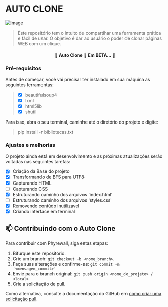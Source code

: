 # AUTO CLONE

![image](https://user-images.githubusercontent.com/61066188/154563027-b286abd4-e0fe-4980-a9a3-95a36f6a750c.png)


> Este repositório tem o intuito de compartihar uma ferramenta prática e fácil de usar. O objetivo é dar ao usuário o poder de clonar páginas WEB com um clique.

<h4 align="center"> 
	🚧  Auto Clone 🚀 Em BETA...  🚧
</h4>

### Pré-requisitos
Antes de começar, você vai precisar ter instalado em sua máquina as seguintes ferramentas:
> - [x] beautifulsoup4
> - [x] lxml
> - [x] html5lib
> - [x] shutil

Para isso, abra o seu terminal, caminhe até o diretório do projeto e digite:
> pip install -r bibliotecas.txt

### Ajustes e melhorias

O projeto ainda está em desenvolvimento e as próximas atualizações serão voltadas nas seguintes tarefas:

- [x] Criação da Base do projeto
- [x] Transformando de BFS para UTF8
- [x] Capturando HTML
- [ ] Capturando CSS
- [x] Estruturando caminho dos arquivos 'index.html' 
- [ ] Estruturando caminho dos arquivos 'styles.css'
- [X] Removendo contúdo inutilizavel
- [X] Criando interface em terminal

## 📫 Contribuindo com o Auto Clone
Para contribuir com Phyrewall, siga estas etapas:

1. Bifurque este repositório.
2. Crie um branch: `git checkout -b <nome_branch>`.
3. Faça suas alterações e confirme-as: `git commit -m '<mensagem_commit>'`
4. Envie para o branch original: `git push origin <nome_do_projeto> / <local>`
5. Crie a solicitação de pull.

Como alternativa, consulte a documentação do GitHub em [como criar uma solicitação pull](https://help.github.com/en/github/collaborating-with-issues-and-pull-requests/creating-a-pull-request).

